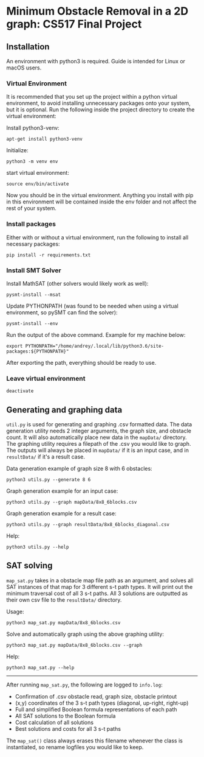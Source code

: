# Minimum Obstacle Removal in a 2D graph: CS517 Final Project
## Installation
An environment with python3 is required. Guide is intended for Linux or macOS users.
### Virtual Environment
It is recommended that you set up the project within a python virtual environment, to avoid installing unnecessary packages onto your system, but it is optional. Run the following inside the project directory to create the virtual environment:

Install python3-venv:

`apt-get install python3-venv`

Initialize:

`python3 -m venv env`

start virtual environment:

`source env/bin/activate`

Now you should be in the virtual environment. Anything you install with pip in this environment will be contained inside the env folder and not affect the rest of your system.

### Install packages
Either with or without a virtual environment, run the following to install all necessary packages:

`pip install -r requirements.txt`

### Install SMT Solver
Install MathSAT (other solvers would likely work as well):

`pysmt-install --msat`

Update PYTHONPATH (was found to be needed when using a virtual environment, so pySMT can find the solver):

`pysmt-install --env`

Run the output of the above command. Example for my machine below:

`export PYTHONPATH="/home/andrey/.local/lib/python3.6/site-packages:${PYTHONPATH}"`

After exporting the path, everything should be ready to use.

### Leave virtual environment
`deactivate`

## Generating and graphing data
`util.py` is used for generating and graphing .csv formatted data. The data generation utility needs 2 integer arguments, the graph size, and obstacle count. It will also automatically place new data in the `mapData/` directory. The graphing utility requires a filepath of the .csv you would like to graph. The outputs will always be placed in `mapData/` if it is an input case, and in `resultData/` if it's a result case.

Data generation example of graph size 8 with 6 obstacles:

`python3 utils.py --generate 8 6`

Graph generation example for an input case:

`python3 utils.py --graph mapData/8x8_6blocks.csv`

Graph generation example for a result case:

`python3 utils.py --graph resultData/8x8_6blocks_diagonal.csv`

Help:
 
`python3 utils.py --help`

## SAT solving
`map_sat.py` takes in a obstacle map file path as an argument, and solves all SAT instances of that map for 3 different s-t path types. It will print out the minimum traversal cost of all 3 s-t paths. All 3 solutions are outputted as their own csv file to the `resultData/` directory. 

Usage:

`python3 map_sat.py mapData/8x8_6blocks.csv`

Solve and automatically graph using the above graphing utility:

`python3 map_sat.py mapData/8x8_6blocks.csv --graph`

Help:

`python3 map_sat.py --help`

---
After running `map_sat.py`, the following are logged to `info.log`:

- Confirmation of .csv obstacle read, graph size, obstacle printout
- (x,y) coordinates of the 3 s-t path types (diagonal, up-right, right-up)
- Full and simplified Boolean formula representations of each path
- All SAT solutions to the Boolean formula
- Cost calculation of all solutions
- Best solutions and costs for all 3 s-t paths

The `map_sat()` class always erases this filename whenever the class is instantiated, so rename logfiles you would like to keep. 
